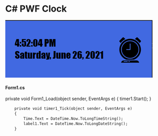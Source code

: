 <h1>C# PWF Clock</h1>
<img src="DateTime.png"/>
<h4>Form1.cs</h4>

  private void Form1_Load(object sender, EventArgs e)
        {
            timer1.Start();
        }


        private void timer1_Tick(object sender, EventArgs e)
        {
            Time.Text = DateTime.Now.ToLongTimeString();
            label1.Text = DateTime.Now.ToLongDateString();
        }
  
